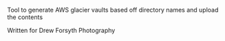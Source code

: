 Tool to generate AWS glacier vaults based off directory names and upload the contents

Written for Drew Forsyth Photography

